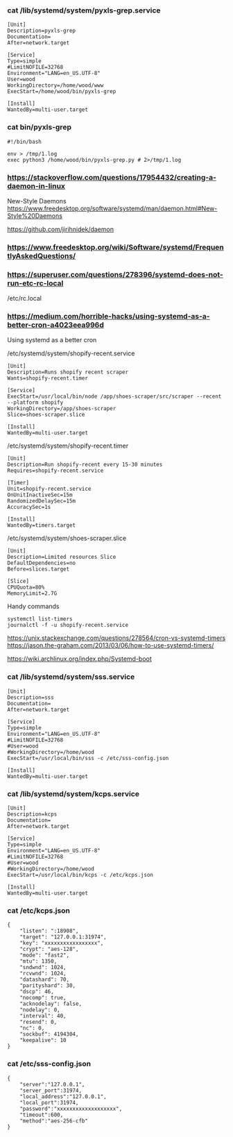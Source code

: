 
### cat /lib/systemd/system/pyxls-grep.service

    [Unit]
    Description=pyxls-grep
    Documentation=
    After=network.target

    [Service]
    Type=simple
    #LimitNOFILE=32768
    Environment="LANG=en_US.UTF-8"
    User=wood
    WorkingDirectory=/home/wood/www
    ExecStart=/home/wood/bin/pyxls-grep

    [Install]
    WantedBy=multi-user.target

### cat bin/pyxls-grep

    #!/bin/bash

    env > /tmp/1.log
    exec python3 /home/wood/bin/pyxls-grep.py # 2>/tmp/1.log

### https://stackoverflow.com/questions/17954432/creating-a-daemon-in-linux

New-Style Daemons
https://www.freedesktop.org/software/systemd/man/daemon.html#New-Style%20Daemons

https://github.com/jirihnidek/daemon

### https://www.freedesktop.org/wiki/Software/systemd/FrequentlyAskedQuestions/

### https://superuser.com/questions/278396/systemd-does-not-run-etc-rc-local

/etc/rc.local

### https://medium.com/horrible-hacks/using-systemd-as-a-better-cron-a4023eea996d

Using systemd as a better cron

/etc/systemd/system/shopify-recent.service

    [Unit]
    Description=Runs shopify recent scraper
    Wants=shopify-recent.timer

    [Service]
    ExecStart=/usr/local/bin/node /app/shoes-scraper/src/scraper --recent --platform shopify
    WorkingDirectory=/app/shoes-scraper
    Slice=shoes-scraper.slice

    [Install]
    WantedBy=multi-user.target

/etc/systemd/system/shopify-recent.timer

    [Unit]
    Description=Run shopify-recent every 15-30 minutes
    Requires=shopify-recent.service

    [Timer]
    Unit=shopify-recent.service
    OnUnitInactiveSec=15m
    RandomizedDelaySec=15m
    AccuracySec=1s

    [Install]
    WantedBy=timers.target

/etc/systemd/system/shoes-scraper.slice

    [Unit]
    Description=Limited resources Slice
    DefaultDependencies=no
    Before=slices.target

    [Slice]
    CPUQuota=80%
    MemoryLimit=2.7G

Handy commands

    systemctl list-timers  
    journalctl -f -u shopify-recent.service

https://unix.stackexchange.com/questions/278564/cron-vs-systemd-timers
https://jason.the-graham.com/2013/03/06/how-to-use-systemd-timers/


https://wiki.archlinux.org/index.php/Systemd-boot


### cat /lib/systemd/system/sss.service

    [Unit]
    Description=sss
    Documentation=
    After=network.target

    [Service]
    Type=simple
    Environment="LANG=en_US.UTF-8"
    #LimitNOFILE=32768
    #User=wood
    #WorkingDirectory=/home/wood
    ExecStart=/usr/local/bin/sss -c /etc/sss-config.json

    [Install]
    WantedBy=multi-user.target


### cat /lib/systemd/system/kcps.service 

    [Unit]
    Description=kcps
    Documentation=
    After=network.target

    [Service]
    Type=simple
    Environment="LANG=en_US.UTF-8"
    #LimitNOFILE=32768
    #User=wood
    #WorkingDirectory=/home/wood
    ExecStart=/usr/local/bin/kcps -c /etc/kcps.json

    [Install]
    WantedBy=multi-user.target

### cat /etc/kcps.json 
    {
        "listen": ":18908",
        "target": "127.0.0.1:31974",
        "key": "xxxxxxxxxxxxxxxxx",
        "crypt": "aes-128",
        "mode": "fast2",
        "mtu": 1350,
        "sndwnd": 1024,
        "rcvwnd": 1024,
        "datashard": 70,
        "parityshard": 30,
        "dscp": 46,
        "nocomp": true,
        "acknodelay": false,
        "nodelay": 0,
        "interval": 40,
        "resend": 0,
        "nc": 0,
        "sockbuf": 4194304,
        "keepalive": 10
    }

### cat /etc/sss-config.json 
    {
        "server":"127.0.0.1",
        "server_port":31974,
        "local_address":"127.0.0.1",
        "local_port":31974,
        "password":"xxxxxxxxxxxxxxxxxxx",
        "timeout":600,
        "method":"aes-256-cfb"
    }

